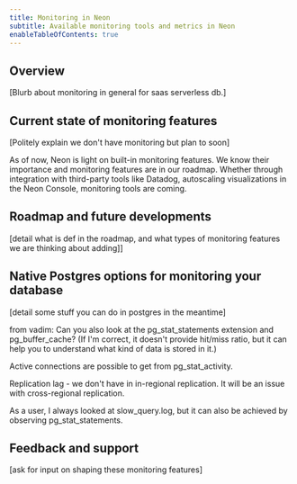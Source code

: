 ```yaml
---
title: Monitoring in Neon
subtitle: Available monitoring tools and metrics in Neon
enableTableOfContents: true
---
```


## Overview
[Blurb about monitoring in general for saas serverless db.]

## Current state of monitoring features

[Politely explain we don't have monitoring but plan to soon]

As of now, Neon is light on built-in monitoring features. We know their importance and monitoring features are in our roadmap. Whether through integration with third-party tools like Datadog, autoscaling visualizations in the Neon Console, monitoring tools are coming.

## Roadmap and future developments

[detail what is def in the roadmap, and what types of monitoring features we are thinking about adding]]

## Native Postgres options for monitoring your database

[detail some stuff you can do in postgres in the meantime]

from vadim: Can you also look at the pg_stat_statements extension and pg_buffer_cache? (If I'm correct, it doesn't provide hit/miss ratio, but it can help you to understand what kind of data is stored in it.)

Active connections are possible to get from pg_stat_activity.

Replication lag - we don't have in in-regional replication. It will be an issue with cross-regional replication.

As a user, I always looked at slow_query.log, but it can also be achieved by observing pg_stat_statements.

## Feedback and support

[ask for input on shaping these monitoring features]

